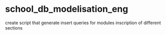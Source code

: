 # school_db_modelisation_eng
create script that generate insert queries for modules inscription of different sections   
